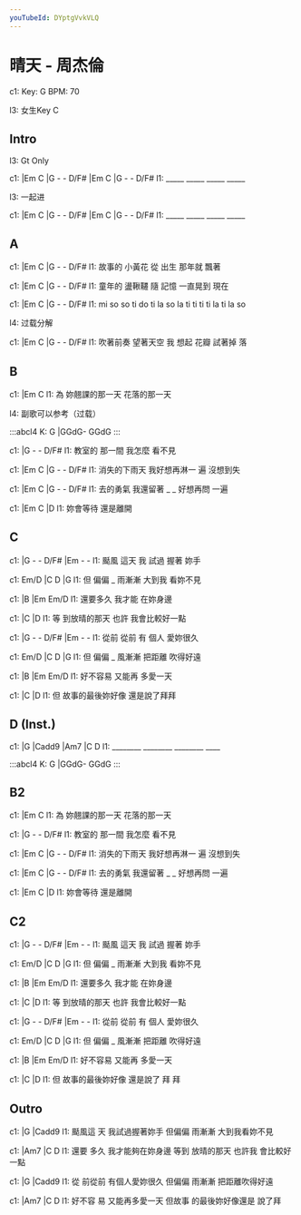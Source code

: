 ```yaml
---
youTubeId: DYptgVvkVLQ
---
```


# 晴天 - 周杰倫

c1: Key: G BPM: 70

l3: 女生Key C

## Intro

l3: Gt Only

c1: |Em    C    |G - - D/F# |Em    C    |G - - D/F#
l1:  _____ _____             _____ _____

l3: 一起进

c1: |Em    C    |G - - D/F# |Em    C    |G - - D/F#
l1:  _____ _____             _____ _____

## A

c1: |Em       C      |G   -    -      D/F#
l1:    故事的 小黃花   從 出生 那年就 飄著

c1: |Em       C      |G   -     -        D/F#
l1:    童年的 盪鞦韆    隨 記憶 一直晃到 現在

c1: |Em          C             |G     -     -        D/F#
l1:  mi so so ti do ti la so la ti ti ti ti la ti la so

l4: 过载分解

c1: |Em       C          |G    -    -      D/F#
l1:  吹著前奏 望著天空 我 想起 花瓣 試著掉 落

## B

c1:   |Em             C
l1: 為 妳翹課的那一天  花落的那一天

l4: 副歌可以参考（过载）

:::abcl4
K: G
|GGdG- GGdG
:::

c1: |G       -     -       D/F#
l1:   教室的 那一間 我怎麼 看不見

c1: |Em            C            |G  - - D/F#
l1:    消失的下雨天 我好想再淋一 遍     沒想到失

c1: |Em       C       |G  -  -        D/F#
l1:  去的勇氣 我還留著   _ _ 好想再問 一遍

c1: |Em       C       |D
l1:  妳會等待 還是離開

## C

c1: |G    -   -   D/F# |Em   -   -
l1:  颳風 這天 我 試過  握著 妳手

c1:    Em/D  |C      D      |G
l1: 但 偏偏 _  雨漸漸 大到我 看妳不見

c1: |B              |Em      Em/D
l1:  還要多久 我才能 在妳身邊

c1:   |C                |D
l1: 等 到放晴的那天 也許 我會比較好一點


c1: |G    -   -   D/F# |Em   -   -
l1:  從前 從前 有 個人  愛妳很久

c1:    Em/D  |C      D      |G
l1: 但 偏偏 _  風漸漸 把距離 吹得好遠

c1: |B              |Em       Em/D
l1:  好不容易 又能再 多愛一天

c1:   |C               |D
l1: 但 故事的最後妳好像 還是說了拜拜

## D (Inst.)

c1: |G       |Cadd9   |Am7     |C   D
l1:  ________ ________ ________ ____

:::abcl4
K: G
|GGdG- GGdG
:::

## B2

c1:   |Em             C
l1: 為 妳翹課的那一天  花落的那一天

c1: |G       -     -       D/F#
l1:   教室的 那一間 我怎麼 看不見

c1: |Em            C            |G  - - D/F#
l1:    消失的下雨天 我好想再淋一 遍     沒想到失

c1: |Em       C       |G  -  -        D/F#
l1:  去的勇氣 我還留著   _ _ 好想再問 一遍

c1: |Em       C       |D
l1:  妳會等待 還是離開

## C2

c1: |G    -   -   D/F# |Em   -   -
l1:  颳風 這天 我 試過  握著 妳手

c1:    Em/D  |C      D      |G
l1: 但 偏偏 _  雨漸漸 大到我 看妳不見

c1: |B              |Em      Em/D
l1:  還要多久 我才能 在妳身邊

c1:   |C                |D
l1: 等 到放晴的那天 也許 我會比較好一點

c1: |G    -   -   D/F# |Em   -   -
l1:  從前 從前 有 個人  愛妳很久

c1:    Em/D  |C      D      |G
l1: 但 偏偏 _  風漸漸 把距離 吹得好遠

c1: |B              |Em       Em/D
l1:  好不容易 又能再 多愛一天

c1:   |C               |D
l1: 但 故事的最後妳好像 還是說了 拜 拜

## Outro

c1:       |G                       |Cadd9
l1: 颳風這 天 我試過握著妳手 但偏偏   雨漸漸 大到我看妳不見

c1:     |Am7                       |C                 D
l1: 還要 多久 我才能夠在妳身邊 等到 放晴的那天 也許我 會比較好一點

c1:   |G                           |Cadd9
l1: 從 前從前 有個人愛妳很久 但偏偏   雨漸漸 把距離吹得好遠

c1:       |Am7                     |C                D
l1: 好不容 易 又能再多愛一天 但故事 的最後妳好像還是 說了拜
